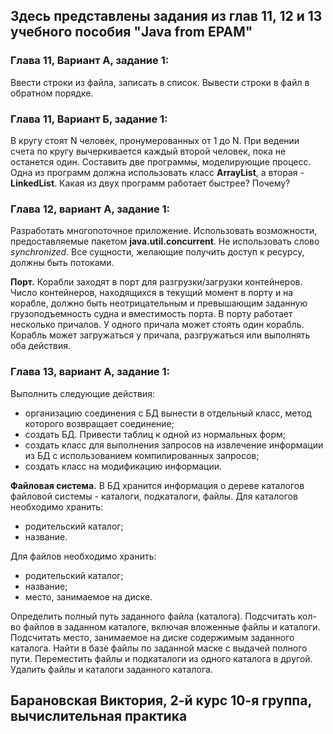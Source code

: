 ## Здесь представлены задания из глав 11, 12 и 13 учебного пособия "Java from EPAM"

### Глава 11, Вариант А, задание 1: 
Ввести строки из файла, записать в список. Вывести строки в файл в обратном порядке.

### Глава 11, Вариант Б, задание 1:
В кругу стоят N человек, пронумерованных от 1 до N. При ведении счета по кругу вычеркивается каждый второй человек,
пока не останется один. Составить две программы, моделирующие процесс. Одна из программ должна использовать класс
**ArrayList**, а вторая - **LinkedList**. Какая из двух программ работает быстрее? Почему?

### Глава 12, вариант А, задание 1:
Разработать многопоточное приложение. Использовать возможности, предоставляемые пакетом **java.util.concurrent**.
Не использовать слово _synchronized_. Все сущности, желающие получить доступ к ресурсу, должны быть потоками.

**Порт.** Корабли заходят в порт для разгрузки/загрузки контейнеров. Число контейнеров, находящихся в текущий момент в
порту и на корабле, должно быть неотрицательным и превышающим заданную грузоподъемность судна и вместимость порта.
В порту работает несколько причалов. У одного причала может стоять один корабль. Корабль может загружаться у причала,
разгружаться или выполнять оба действия.

### Глава 13, вариант А, задание 1:
Выполнить следующие действия:
- организацию соединения с БД вынести в отдельный класс, метод которого возвращает соединение;
- создать БД. Привести таблиц к одной из нормальных форм;
- создать класс для выполнения запросов на извлечение информации из БД с использованием компилированных запросов;
- создать класс на модификацию информации.

**Файловая система.** В БД хранится информация о дереве каталогов файловой системы - каталоги, подкаталоги, файлы.
  Для каталогов необходимо хранить:
  - родительский каталог;
  - название.
  
  Для файлов необходимо хранить:
  - родительский каталог;
  - название;
  - место, занимаемое на диске.

Определить полный путь заданного файла (каталога).
Подсчитать кол-во файлов в заданном каталоге, включая вложенные файлы и каталоги.
Подсчитать место, занимаемое на диске содержимым заданного каталога.
Найти в базе файлы по заданной маске с выдачей полного пути.
Переместить файлы и подкаталоги из одного каталога в другой.
Удалить файлы и каталоги заданного каталога.

## Барановская Виктория, 2-й курс 10-я группа, вычислительная практика
